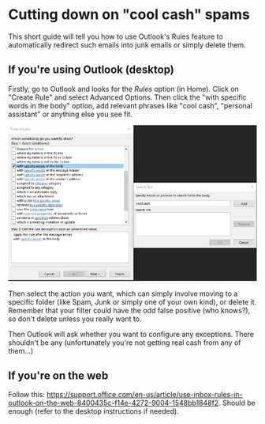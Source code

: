 # Cutting down on "cool cash" spams

This short guide will tell you how to use Outlook's Rules feature to automatically redirect such emails into junk emails or simply delete them.

## If you're using Outlook (desktop)

Firstly, go to Outlook and looks for the *Rules* option (in Home). Click on "Create Rule" and select Advanced Options. Then click the "with specific words in the body" option, add relevant phrases like "cool cash", "personal assistant" or anything else you see fit. 

![Outlook Rules](/assets/outlook_rules.png)

Then select the action you want, which can simply involve moving to a specific folder (like Spam, Junk or simply one of your own kind), or delete it. Remember that your filter could have the odd false positive (who knows?), so don't delete unless you really want to.

Then Outlook will ask whether you want to configure any exceptions. There shouldn't be any (unfortunately you're not getting real cash from any of them...)

## If you're on the web

Follow this: https://support.office.com/en-us/article/use-inbox-rules-in-outlook-on-the-web-8400435c-f14e-4272-9004-1548bb1848f2. Should be enough (refer to the desktop instructions if needed).
